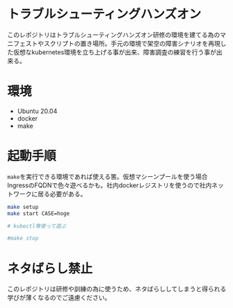 # トラブルシューティングハンズオン
このレポジトリはトラブルシューティングハンズオン研修の環境を建てる為のマニフェストやスクリプトの置き場所。手元の環境で架空の障害シナリオを再現した仮想なkubernetes環境を立ち上げる事が出来、障害調査の練習を行う事が出来る。

# 環境
- Ubuntu 20.04
- docker
- make

# 起動手順
`make`を実行できる環境であれば使える筈。仮想マシーンプールを使う場合IngressのFQDNで色々遊べるかも。社内dockerレジストリを使うので社内ネットワークに居る必要がある。

```sh
make setup
make start CASE=hoge

# kubectl等使って遊ぶ

#make stop
```

# ネタばらし禁止
このレポジトリは研修や訓練の為に使うため、ネタばらししてしまうと得られる学びが薄くなるのでご遠慮ください。
